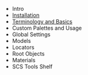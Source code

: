 * Intro
 * [Installation](https://github.com/SCSSoftware/BlenderTools/wiki/Installation)
 * [Terminology and Basics](https://github.com/SCSSoftware/BlenderTools/wiki/Terminology-and-Basics)
*  Custom Palettes and Usage
 * Global Settings
 * Models
 * Locators
 * Root Objects
 * Materials
 * SCS Tools Shelf